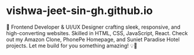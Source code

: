 # vishwa-jeet-sin-gh.github.io
🚀 Frontend Developer &amp; UI/UX Designer crafting sleek, responsive, and high-converting websites. Skilled in HTML, CSS, JavaScript, React. Check out my Amazon Clone, PhonePe Homepage, and Suniet Paradise Hotel projects. Let me build for you something amazing! 💡💼
